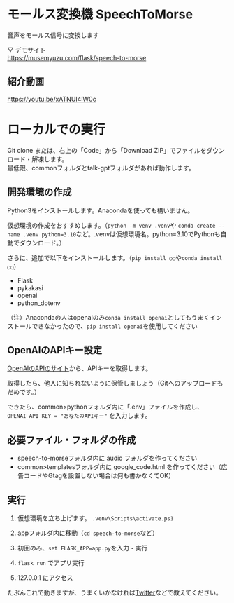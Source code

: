 # モールス変換機 SpeechToMorse
 音声をモールス信号に変換します
 
 ▽ デモサイト  
 https://musemyuzu.com/flask/speech-to-morse
 
## 紹介動画
 https://youtu.be/xATNUI4lW0c
 
# ローカルでの実行
 Git clone または、右上の「Code」から「Download ZIP」でファイルをダウンロード・解凍します。  
 最低限、commonフォルダとtalk-gptフォルダがあれば動作します。
 
## 開発環境の作成
 Python3をインストールします。Anacondaを使っても構いません。
 
 仮想環境の作成をおすすめします。（``` python -m venv .venv ```や ``` conda create --name .venv python=3.10 ```など。.venvは仮想環境名。python=3.10でPythonも自動でダウンロード。）
 
 さらに、追加で以下をインストールします。（``` pip install ○○ ```や``` conda install ○○ ```）
 * Flask
 * pykakasi
 * openai
 * python_dotenv
 
 （注）Anacondaの人はopenaiのみ``` conda install openai ```としてもうまくインストールできなかったので、``` pip install openai ```を使用してください
 
## OpenAIのAPIキー設定
 [OpenAIのAPIのサイト](https://openai.com/blog/openai-api)から、APIキーを取得します。
 
 取得したら、他人に知られないように保管しましょう（Gitへのアップロードもだめです。）
 
 できたら、common>pythonフォルダ内に「.env」ファイルを作成し、
 ``` OPENAI_API_KEY = "あなたのAPIキー" ```
 を入力します。

## 必要ファイル・フォルダの作成
 * speech-to-morseフォルダ内に audio フォルダを作ってください
 * common>templatesフォルダ内に google_code.html を作ってください（広告コードやGtagを設置しない場合は何も書かなくてOK）
 
## 実行
 1. 仮想環境を立ち上げます。
 ``` .venv\Scripts\activate.ps1 ```
 
 2. appフォルダ内に移動（``` cd speech-to-morse ```など）
 
 3. 初回のみ、``` set FLASK_APP=app.py ```を入力・実行
 
 4. ``` flask run ``` でアプリ実行
 
 5. 127.0.0.1 にアクセス

たぶんこれで動きますが、うまくいかなければ[Twitter](https://twitter.com/musemyuzu)などで教えてください。
